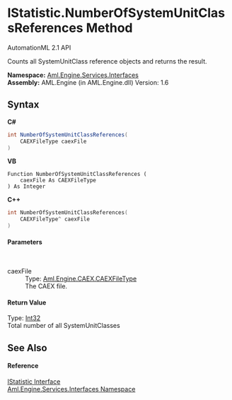 # IStatistic.NumberOfSystemUnitClassReferences Method 
AutomationML 2.1 API 

Counts all SystemUnitClass reference objects and returns the result.

**Namespace:**&nbsp;<a href="N_Aml_Engine_Services_Interfaces">Aml.Engine.Services.Interfaces</a><br />**Assembly:**&nbsp;AML.Engine (in AML.Engine.dll) Version: 1.6

## Syntax

**C#**<br />
``` C#
int NumberOfSystemUnitClassReferences(
	CAEXFileType caexFile
)
```

**VB**<br />
``` VB
Function NumberOfSystemUnitClassReferences ( 
	caexFile As CAEXFileType
) As Integer
```

**C++**<br />
``` C++
int NumberOfSystemUnitClassReferences(
	CAEXFileType^ caexFile
)
```


#### Parameters
&nbsp;<dl><dt>caexFile</dt><dd>Type: <a href="T_Aml_Engine_CAEX_CAEXFileType">Aml.Engine.CAEX.CAEXFileType</a><br />The CAEX file.</dd></dl>

#### Return Value
Type: <a href="https://docs.microsoft.com/dotnet/api/system.int32" target="_parent" rel="noopener noreferrer">Int32</a><br />Total number of all SystemUnitClasses

## See Also


#### Reference
<a href="T_Aml_Engine_Services_Interfaces_IStatistic">IStatistic Interface</a><br /><a href="N_Aml_Engine_Services_Interfaces">Aml.Engine.Services.Interfaces Namespace</a><br />